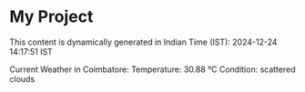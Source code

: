 # My Project

This content is dynamically generated in Indian Time (IST): 2024-12-24 14:17:51 IST


Current Weather in Coimbatore:
Temperature: 30.88 °C
Condition: scattered clouds
